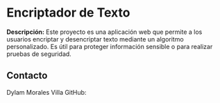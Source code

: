 # Encriptador de Texto

**Descripción:** Este proyecto es una aplicación web que permite a los usuarios encriptar y desencriptar texto mediante un algoritmo personalizado. Es útil para proteger información sensible o para realizar pruebas de seguridad.

## Contacto
Dylam Morales Villa
GitHub: 

